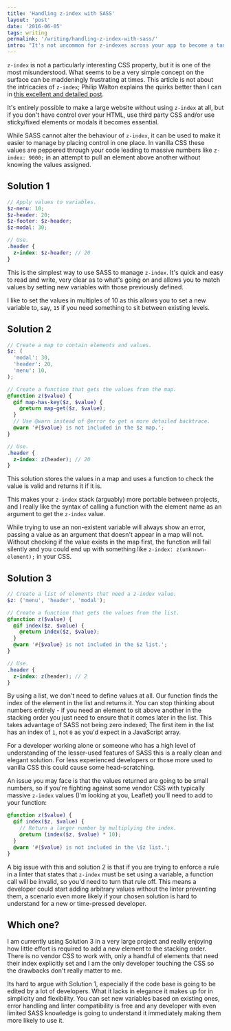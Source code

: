 ```yaml
---
title: 'Handling z-index with SASS'
layout: 'post'
date: '2016-06-05'
tags: writing
permalink: '/writing/handling-z-index-with-sass/'
intro: "It's not uncommon for z-indexes across your app to become a tangle of bigger and bigger values, all fighting to come out on top. SASS can help you manage that."
---
```


`z-index` is not a particularly interesting CSS property, but it is one of the most misunderstood. What seems to be a very simple concept on the surface can be maddeningly frustrating at times. This article is not about the intricacies of `z-index`; Philip Walton explains the quirks better than I can in [this excellent and detailed post](https://philipwalton.com/articles/what-no-one-told-you-about-z-index/).

It's entirely possible to make a large website without using `z-index` at all, but if you don't have control over your HTML, use third party CSS and/or use sticky/fixed elements or modals it becomes essential.

While SASS cannot alter the behaviour of `z-index`, it can be used to make it easier to manage by placing control in one place. In vanilla CSS these values are peppered through your code leading to massive numbers like `z-index: 9000;` in an attempt to pull an element above another without knowing the values assigned.

## Solution 1

```scss
// Apply values to variables.
$z-menu: 10;
$z-header: 20;
$z-footer: $z-header;
$z-modal: 30;

// Use.
.header {
  z-index: $z-header; // 20
}
```

This is the simplest way to use SASS to manage `z-index`. It's quick and easy to read and write, very clear as to what's going on and allows you to match values by setting new variables with those previously defined.

I like to set the values in multiples of 10 as this allows you to set a new variable to, say, `15` if you need something to sit between existing levels.

## Solution 2

```scss
// Create a map to contain elements and values.
$z: (
  'modal': 30,
  'header': 20,
  'menu': 10,
);

// Create a function that gets the values from the map.
@function z($value) {
  @if map-has-key($z, $value) {
    @return map-get($z, $value);
  }
  // Use @warn instead of @error to get a more detailed backtrace.
  @warn '#{$value} is not included in the $z map.';
}

// Use.
.header {
  z-index: z(header); // 20
}
```

This solution stores the values in a map and uses a function to check the value is valid and returns it if it is.

This makes your `z-index` stack (arguably) more portable between projects, and I really like the syntax of calling a function with the element name as an argument to get the `z-index` value.

While trying to use an non-existent variable will always show an error, passing a value as an argument that doesn't appear in a map will not. Without checking if the value exists in the map first, the function will fail silently and you could end up with something like `z-index: z(unknown-element);` in your CSS.

## Solution 3

```scss
// Create a list of elements that need a z-index value.
$z: ('menu', 'header', 'modal');

// Create a function that gets the values from the list.
@function z($value) {
  @if index($z, $value) {
    @return index($z, $value);
  }
  @warn '#{$value} is not included in the $z list.';
}

// Use.
.header {
  z-index: z(header); // 2
}
```

By using a list, we don't need to define values at all. Our function finds the index of the element in the list and returns it. You can stop thinking about numbers entirely - if you need an element to sit above another in the stacking order you just need to ensure that it comes later in the list. This takes advantage of SASS not being zero indexed; The first item in the list has an index of `1`, not `0` as you'd expect in a JavaScript array.

For a developer working alone or someone who has a high level of understanding of the lesser-used features of SASS this is a really clean and elegant solution. For less experienced developers or those more used to vanilla CSS this could cause some head-scratching.

An issue you may face is that the values returned are going to be small numbers, so if you're fighting against some vendor CSS with typically massive `z-index` values (I'm looking at you, Leaflet) you'll need to add to your function:

```scss
@function z($value) {
  @if index($z, $value) {
    // Return a larger number by multiplying the index.
    @return (index($z, $value) * 10);
  }
  @warn '#{$value} is not included in the \$z list.';
}
```

A big issue with this and solution 2 is that if you are trying to enforce a rule in a linter that states that `z-index` must be set using a variable, a function call will be invalid, so you'd need to turn that rule off. This means a developer could start adding arbitrary values without the linter preventing them, a scenario even more likely if your chosen solution is hard to understand for a new or time-pressed developer.

## Which one?

I am currently using Solution 3 in a very large project and really enjoying how little effort is required to add a new element to the stacking order. There is no vendor CSS to work with, only a handful of elements that need their index explicitly set and I am the only developer touching the CSS so the drawbacks don't really matter to me.

Its hard to argue with Solution 1, especially if the code base is going to be edited by a lot of developers. What it lacks in elegance it makes up for in simplicity and flexibility. You can set new variables based on existing ones, error handling and linter compatibility is free and any developer with even limited SASS knowledge is going to understand it immediately making them more likely to use it.
